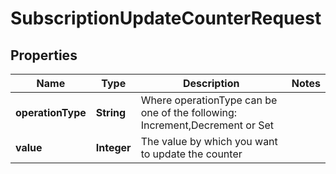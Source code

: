 

# SubscriptionUpdateCounterRequest


## Properties

| Name | Type | Description | Notes |
|------------ | ------------- | ------------- | -------------|
|**operationType** | **String** | Where operationType can be one of the following: Increment,Decrement or Set |  |
|**value** | **Integer** | The value by which you want to update the counter |  |



